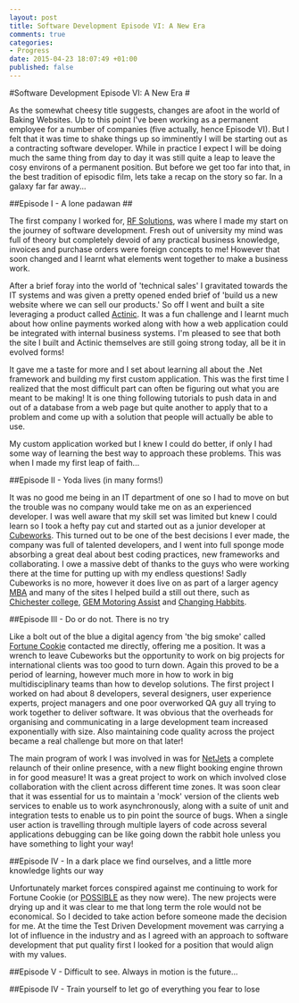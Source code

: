 ```yaml
---
layout: post
title: Software Development Episode VI: A New Era
comments: true
categories: 
- Progress
date: 2015-04-23 18:07:49 +01:00
published: false
---
```


#Software Development Episode VI: A New Era #

As the somewhat cheesy title suggests, changes are afoot in the world of Baking Websites. Up to this point I've been working as a permanent employee for a number of companies (five actually, hence Episode VI). But I felt that it was time to shake things up so imminently I will be starting out as a contracting software developer. While in practice I expect I will be doing much the same thing from day to day it was still quite a leap to leave the cosy environs of a permanent position. But before we get too far into that, in the best tradition of episodic film, lets take a recap on the story so far. In a galaxy far far away...

##Episode I - A lone padawan ##

The first company I worked for, [RF Solutions](http://www.rfsolutions.co.uk/), was where I made my start on the journey of software development. Fresh out of university my mind was full of theory but completely devoid of any  practical business knowledge, invoices and purchase orders were foreign concepts to me! However that soon changed and I learnt what elements went together to make a business work. 

After a brief foray into the world of 'technical sales' I gravitated towards the IT systems and was given a pretty opened ended brief of 'build us a new website where we can sell our products.' So off I went and built a site leveraging a product called [Actinic](http://www.actinic.co.uk/). It was a fun challenge and I learnt much about how online payments worked along with how a web application could be integrated with internal business systems. I'm pleased to see that both the site I built and Actinic themselves are still going strong today, all be it in evolved forms! 

It gave me a taste for more and I set about learning all about the .Net framework and building my first custom application. This was the first time I realized that the most difficult part can often be figuring out what you are meant to be making! It is one thing following tutorials to push data in and out of a database from a web page but quite another to apply that to a problem and come up with a solution that people will actually be able to use.

My custom application worked but I knew I could do better, if only I had some way of learning the best way to approach these problems. This was when I made my first leap of faith...

##Episode II - Yoda lives (in many forms!)

It was no good me being in an IT department of one so I had to move on but the trouble was no company would take me on as an experienced developer. I was well aware that my skill set was limited but knew I could learn so I took a hefty pay cut and started out as a junior developer at [Cubeworks](https://twitter.com/cubeworks). This turned out to be one of the best decisions I ever made, the company was full of talented developers, and I went into full sponge mode absorbing a great deal about best coding practices, new frameworks and collaborating. I owe a massive debt of thanks to the guys who were working there at the time for putting up with my endless questions! Sadly Cubeworks is no more, however it does live on as part of a larger agency [MBA](http://www.mba.co.uk/) and many of the sites I helped build a still out there, such as [Chichester college](http://www.chichester.ac.uk/), [GEM Motoring Assist](http://www.motoringassist.com/) and [Changing Habbits](http://www.changinghabbits.co.uk/).

##Episode III - Do or do not. There is no try

Like a bolt out of the blue a digital agency from 'the big smoke' called [Fortune Cookie](http://www.fortunecookie.co.uk/) contacted me directly, offering me a position. It was a wrench to leave Cubeworks but the opportunity to work on big projects for international clients was too good to turn down. Again this proved to be a period of learning, however much more in how to work in big multidisciplinary teams than how to develop solutions. The first project I worked on had about 8 developers, several designers, user experience experts, project managers and one poor overworked QA guy all trying to work together to deliver software. It was obvious that the overheads for organising and communicating in a large development team increased exponentially with size. Also maintaining code quality across the project became a real challenge but more on that later!

The main program of work I was involved in was for [NetJets](https://www.netjets.com/) a complete relaunch of their online presence, with a new flight booking engine thrown in for good measure! It was a great project to work on which involved close collaboration with the client across different time zones. It was soon clear that it was essential for us to maintain a 'mock' version of the clients web services to enable us to work asynchronously, along with a suite of unit and integration tests to enable us to pin point the source of bugs. When a single user action is travelling through multiple layers of code across several applications debugging can be like going down the rabbit hole unless you have something to light your way!

##Episode IV - In a dark place we find ourselves, and a little more knowledge lights our way

Unfortunately market forces conspired against me continuing to work for Fortune Cookie (or [POSSIBLE](http://www.possible.com/) as they now were). The new projects were drying up and it was clear to me that long term the role would not be economical. So I decided to take action before someone made the decision for me. At the time the Test Driven Development movement was carrying a lot of influence in the industry and as I agreed with an approach to software development that put quality first I looked for a position that would align with my values.


##Episode V - Difficult to see. Always in motion is the future...


##Episode IV - Train yourself to let go of everything you fear to lose

      






